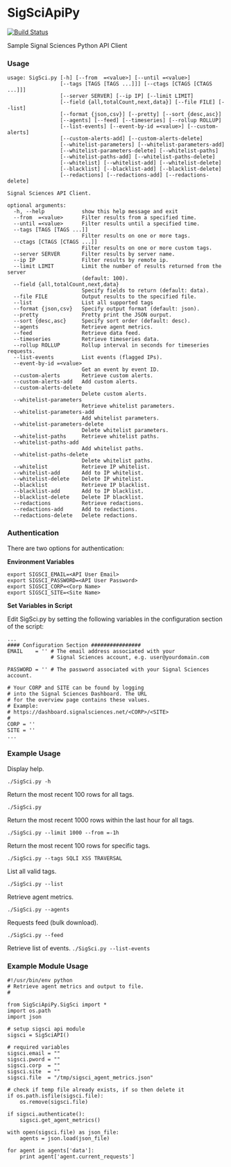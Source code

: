 # SigSciApiPy
[![Build Status](https://travis-ci.org/signalsciences/SigSciApiPy.svg?branch=master)](https://travis-ci.org/signalsciences/SigSciApiPy)

Sample Signal Sciences Python API Client

### Usage

```
usage: SigSci.py [-h] [--from  =<value>] [--until =<value>]
                 [--tags [TAGS [TAGS ...]]] [--ctags [CTAGS [CTAGS ...]]]
                 [--server SERVER] [--ip IP] [--limit LIMIT]
                 [--field {all,totalCount,next,data}] [--file FILE] [--list]
                 [--format {json,csv}] [--pretty] [--sort {desc,asc}]
                 [--agents] [--feed] [--timeseries] [--rollup ROLLUP]
                 [--list-events] [--event-by-id =<value>] [--custom-alerts]
                 [--custom-alerts-add] [--custom-alerts-delete]
                 [--whitelist-parameters] [--whitelist-parameters-add]
                 [--whitelist-parameters-delete] [--whitelist-paths]
                 [--whitelist-paths-add] [--whitelist-paths-delete]
                 [--whitelist] [--whitelist-add] [--whitelist-delete]
                 [--blacklist] [--blacklist-add] [--blacklist-delete]
                 [--redactions] [--redactions-add] [--redactions-delete]

Signal Sciences API Client.

optional arguments:
  -h, --help            show this help message and exit
  --from  =<value>      Filter results from a specified time.
  --until =<value>      Filter results until a specified time.
  --tags [TAGS [TAGS ...]]
                        Filter results on one or more tags.
  --ctags [CTAGS [CTAGS ...]]
                        Filter results on one or more custom tags.
  --server SERVER       Filter results by server name.
  --ip IP               Filter results by remote ip.
  --limit LIMIT         Limit the number of results returned from the server
                        (default: 100).
  --field {all,totalCount,next,data}
                        Specify fields to return (default: data).
  --file FILE           Output results to the specified file.
  --list                List all supported tags
  --format {json,csv}   Specify output format (default: json).
  --pretty              Pretty print the JSON ourput.
  --sort {desc,asc}     Specify sort order (default: desc).
  --agents              Retrieve agent metrics.
  --feed                Retrieve data feed.
  --timeseries          Retrieve timeseries data.
  --rollup ROLLUP       Rollup interval in seconds for timeseries requests.
  --list-events         List events (flagged IPs).
  --event-by-id =<value>
                        Get an event by event ID.
  --custom-alerts       Retrieve custom alerts.
  --custom-alerts-add   Add custom alerts.
  --custom-alerts-delete
                        Delete custom alerts.
  --whitelist-parameters
                        Retrieve whitelist parameters.
  --whitelist-parameters-add
                        Add whitelist parameters.
  --whitelist-parameters-delete
                        Delete whitelist parameters.
  --whitelist-paths     Retrieve whitelist paths.
  --whitelist-paths-add
                        Add whitelist paths.
  --whitelist-paths-delete
                        Delete whitelist paths.
  --whitelist           Retrieve IP whitelist.
  --whitelist-add       Add to IP whitelist.
  --whitelist-delete    Delete IP whitelist.
  --blacklist           Retrieve IP blacklist.
  --blacklist-add       Add to IP blacklist.
  --blacklist-delete    Delete IP blacklist.
  --redactions          Retrieve redactions.
  --redactions-add      Add to redactions.
  --redactions-delete   Delete redactions.
  ```

### Authentication

There are two options for authentication:

__Environment Variables__

```
export SIGSCI_EMAIL=<API User Email>
export SIGSCI_PASSWORD=<API User Password>
export SIGSCI_CORP=<Corp Name>
export SIGSCI_SITE=<Site Name>
```

__Set Variables in Script__

Edit SigSci.py by setting the following variables in the configuration section of the script:

```
...
#### Configuration Section ################
EMAIL    = '' # The email address associated with your
              # Signal Sciences account, e.g. user@yourdomain.com

PASSWORD = '' # The password associated with your Signal Sciences account.

# Your CORP and SITE can be found by logging
# into the Signal Sciences Dashboard. The URL 
# for the overview page contains these values.
# Example:
# https://dashboard.signalsciences.net/<CORP>/<SITE>
#
CORP = ''
SITE = ''
...
```

### Example Usage

Display help.

`./SigSci.py -h`

Return the most recent 100 rows for all tags.

`./SigSci.py`

Return the most recent 1000 rows within the last hour for all tags.

`./SigSci.py --limit 1000 --from =-1h`

Return the most recent 100 rows for specific tags.

`./SigSci.py --tags SQLI XSS TRAVERSAL`

List all valid tags.

`./SigSci.py --list`

Retrieve agent metrics.

`./SigSci.py --agents`

Requests feed (bulk download).

`./SigSci.py --feed`

Retrieve list of events.
`./SigSci.py --list-events`

### Example Module Usage

```
#!/usr/bin/env python
# Retrieve agent metrics and output to file.
#

from SigSciApiPy.SigSci import *
import os.path
import json

# setup sigsci api module
sigsci = SigSciAPI()

# required variables
sigsci.email = ""
sigsci.pword = ""
sigsci.corp  = ""
sigsci.site  = ""
sigsci.file  = "/tmp/sigsci_agent_metrics.json"

# check if temp file already exists, if so then delete it
if os.path.isfile(sigsci.file):
    os.remove(sigsci.file)

if sigsci.authenticate():
    sigsci.get_agent_metrics()

with open(sigsci.file) as json_file:    
    agents = json.load(json_file)

for agent in agents['data']:
    print agent['agent.current_requests']
```
